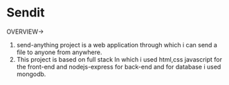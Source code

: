# Sendit
OVERVIEW->
1. send-anything project is  a web application through which i can send a file to anyone from anywhere. 
2. This project is based on full stack In which i used html,css javascript for the front-end and nodejs-express for back-end and for database i used mongodb.
